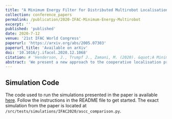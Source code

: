 ```yaml
---
title: "A Minimum Energy Filter for Distributed Multirobot Localisation"
collection: conference_papers
permalink: /publication/2020-IFAC-Minimum-Energy-Multirobot
excerpt: ''
published: 'published'
date: 2020-7-12
venue: '21st IFAC World Congress'
paperurl: 'https://arxiv.org/abs/2005.07303'
paperurl_title: 'Available on arXiv'
doi: '10.1016/j.ifacol.2020.12.1068'
citation: # 'Henderson, J., Trumpf J., Zamani, M. (2020). &quot;A Minimum Energy Filter for Distributed Multirobot Localisation&quot; <i>21st IFAC World Congress</i>.'
abstract: 'We present a new approach to the cooperative localisation problem by applying the theory of minimum energy filtering. We consider the problem of estimating the pose of a group of mobile robots in an environment where robots can perceive fixed landmark and neighbouring robots as well as share information with others over a communications channel. Whereas the vast majority of the existing literature applies some variant of a Kalman Filter, we derive a set of filter equations for the global state estimate based on the principle of minimum energy. We show how the filter equations can be decoupled and the calculations distributed among the robots in the network without requiring a central processing node. Finally, we provide a demonstration of the filter in simulation.'
---
```

## Simulation Code
The code used to run the simulations presented in the paper is available [here](/files/filtering-testbench-2019-10-25.zip).
Follow the instructions in the README file to get started. The exact simulation from the paper is located at ``/src/tests/simulations/IFAC2020/ascc_comparison.py``.
